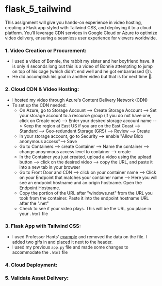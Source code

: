 # flask_5_tailwind
This assignment will give you hands-on experience in video hosting, creating a Flask app styled with Tailwind CSS, and deploying it to a cloud platform. You'll leverage CDN services in Google Cloud or Azure to optimize video delivery, ensuring a seamless user experience for viewers worldwide.

### 1. Video Creation or Procurement:
  - I used a video of Bonnie, the rabbit my sister and her boyfriend have. It is only 4 seconds long but this is a video of Bonnie attempting to jump on top of his cage (which didn't end well and he got embarrassed 😥).
  - He did accomplish his goal in another video but that is for next time 🫡.

### 2. Cloud CDN & Video Hosting:
 - I hosted my video through Azure's Content Delivery Network (CDN)
 - To set up the CDN needed:
     - On Azure, go to Storage Account --> Create Storage Account --> Set your storage account to a resource group (if you do not have one, click on Create new) --> Enter your desired storage account name --> Keep the region at East US if you are on the East Coast --> Standard --> Geo-redundant Storage (GRS) --> Review --> Create
     - In your storage account, go to Security --> enable "Allow Blob anonymous access"--> Save
     - Go to Containers --> create Container --> Name the container --> change anoynmous access level to container --> create
     - In the Container you just created, upload a video using the upload button --> click on the desired video --> copy the URL, and paste it into a new tab in your browser
     - Go to Front Door and CDN --> click on your container name --> Click on your Endpoint that matches your container name --> Here you will see an endpoint hostname and an origin hostname. Open the Endpoint Hostname.
     - Copy the portion of the URL after "windows.net" from the URL you took from the container. Paste it into the endpoint hostname URL after the ".net"
     - Check to see if your video plays. This will be the URL you place in your ```.html``` file

### 3. Flask App with Tailwind CSS:
   - I used Professor Hants' [example](https://github.com/hantswilliams/HHA_504_2023/blob/main/WK5/example_app/templates/index_tailwind.html) and removed the data on the file. I added two gifs in and placed it next to the header.
   - I used my previous ```app.py``` file and made some changes to accommodate the ```.html``` file

### 4. Cloud Deployment:

### 5. Validate Asset Delivery:
